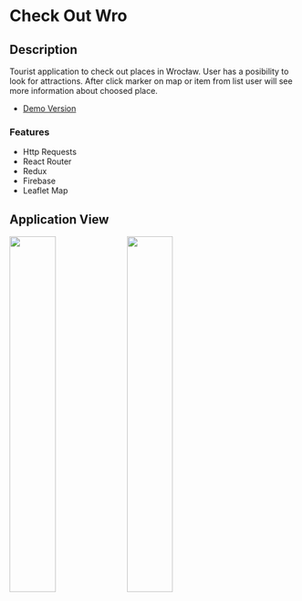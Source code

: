 # Check Out Wro

## Description
Tourist application to check out places in Wrocław. User has a posibility to look for attractions. After click marker on map or item from list user will see more information about choosed place.
* [Demo Version](https://react-check-wro.firebaseapp.com/)

### Features
* Http Requests
* React Router
* Redux
* Firebase
* Leaflet Map

## Application View

<img src="https://raw.githubusercontent.com/kkosiorowska/check-wro-app/master/src/assets/mobile-view2.png?token=AFQMA6ONGCTVV4C4PMQRD7C6PDYR6" width="40%"> <img src="https://raw.githubusercontent.com/kkosiorowska/check-wro-app/master/src/assets/mobile-view1.png?token=AFQMA6KW2HZQQ6LWMSQ3YG26PDYPW" width="40%">